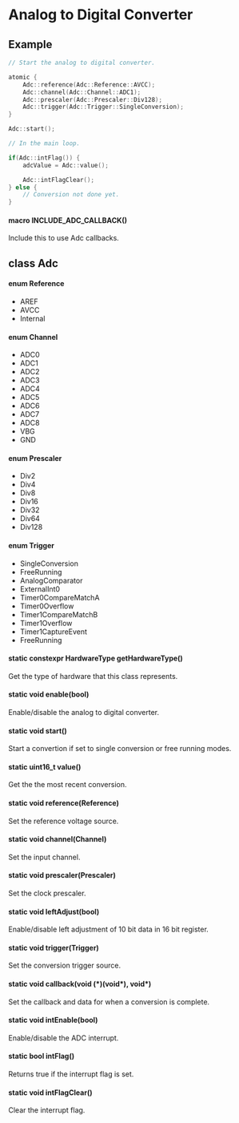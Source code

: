 # Analog to Digital Converter

## Example
```c++
// Start the analog to digital converter.

atomic {
    Adc::reference(Adc::Reference::AVCC);
    Adc::channel(Adc::Channel::ADC1);
    Adc::prescaler(Adc::Prescaler::Div128);
    Adc::trigger(Adc::Trigger::SingleConversion);
}

Adc::start();

// In the main loop.

if(Adc::intFlag()) {
    adcValue = Adc::value();

    Adc::intFlagClear();
} else {
    // Conversion not done yet.
}
```
#### macro INCLUDE_ADC_CALLBACK()
Include this to use Adc callbacks.
## class Adc
#### enum Reference
* AREF
* AVCC
* Internal
#### enum Channel
* ADC0
* ADC1
* ADC2
* ADC3
* ADC4
* ADC5
* ADC6
* ADC7
* ADC8
* VBG
* GND
#### enum Prescaler
* Div2
* Div4
* Div8
* Div16
* Div32
* Div64
* Div128
#### enum Trigger
* SingleConversion
* FreeRunning
* AnalogComparator
* ExternalInt0
* Timer0CompareMatchA
* Timer0Overflow
* Timer1CompareMatchB
* Timer1Overflow
* Timer1CaptureEvent
* FreeRunning
#### static constexpr HardwareType getHardwareType()
Get the type of hardware that this class represents.
#### static void enable(bool)
Enable/disable the analog to digital converter.
#### static void start()
Start a convertion if set to single conversion or free running modes.
#### static uint16_t value()
Get the the most recent conversion.
#### static void reference(Reference)
Set the reference voltage source.
#### static void channel(Channel)
Set the input channel.
#### static void prescaler(Prescaler)
Set the clock prescaler.
#### static void leftAdjust(bool)
Enable/disable left adjustment of 10 bit data in 16 bit register.
#### static void trigger(Trigger)
Set the conversion trigger source.
#### static void callback(void (\*)(void\*), void\*)
Set the callback and data for when a conversion is complete.
#### static void intEnable(bool)
Enable/disable the ADC interrupt.
#### static bool intFlag()
Returns true if the interrupt flag is set.
#### static void intFlagClear()
Clear the interrupt flag.

